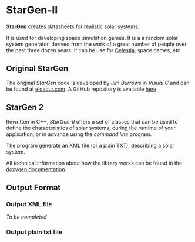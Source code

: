 # StarGen-II

**StarGen** creates datasheets for realistic solar systems. 

It is used for developing space simulation games. It is a a random solar system generator, derived from the work of a great number of people over the past three dozen years. It can be use for [Celestia](https://celestia.fr), space games, etc.

## Original StarGen

The original *StarGen* code is developed by *Jim Burrows* in *Visual C* and can be found at [eldacur.com](https://eldacur.com/~brons/NerdCorner/StarGen/StarGen.hmtl). A GitHub repository is available [here](https://github.com/grahamreeds/StarGen).

## StarGen 2

Rewritten in C++, *StarGen-II* offers a set of classes that can be used to define the characteristics of solar systems, during the runtime of your application, or in advance using the *command line* program.

The program generate an XML file (or a plain TXT), describing a solar system.

All technical information about how the library works can be found in the [doxygen documentation](https://sphinkie.github.io/StarGen-II/doxygen/html/index.html).


## Output Format

### Output XML file

*To be completed*



### Output plain txt file



